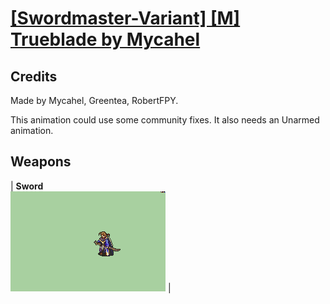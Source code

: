 # [\[Swordmaster-Variant\] \[M\] Trueblade by Mycahel](./)
## Credits

Made by Mycahel, Greentea, RobertFPY.

This animation could use some community fixes. It also needs an Unarmed animation.

## Weapons

| <b>Sword</b><br/><img alt="Sword animation" src="./1.%20Sword/Sword.gif"/> |
